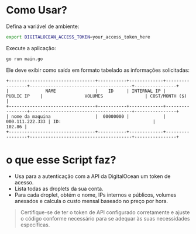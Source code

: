 # Como Usar?

Defina a variável de ambiente:
```bash
export DIGITALOCEAN_ACCESS_TOKEN=your_access_token_here
```
Execute a aplicação:

````bash
go run main.go
````

Ele deve exibir como saída em formato tabelado as informações solicitadas:
````
+---------------------------------+-----------+-------------+-----------------+---------------------------------------+----------------+
|              NAME               |    ID     | INTERNAL IP |    PUBLIC IP    |                VOLUMES                | COST/MONTH ($) |
+---------------------------------+-----------+-------------+-----------------+---------------------------------------+----------------+
| nome da maquina                 |  00000000 |             | 000.111.222.333 | ID:                                   |         102.86 |
+---------------------------------+-----------+-------------+-----------------+---------------------------------------+----------------+
````


# o que esse Script faz?

- Usa para a autenticação com a API da DigitalOcean um token de acesso.
- Lista todas as droplets da sua conta.
- Para cada droplet, obtém o nome, IPs internos e públicos, volumes anexados e calcula o custo mensal baseado no preço por hora.

> Certifique-se de ter o token de API configurado corretamente e ajuste o código conforme necessário para se adequar às suas necessidades específicas.